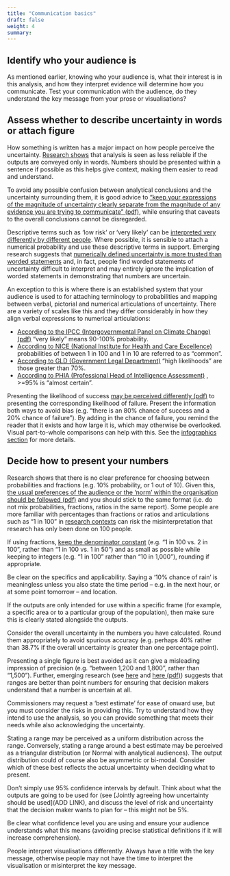 ```yaml
---
title: "Communication basics"
draft: false
weight: 4
summary: 
---
```


## Identify who your audience is

As mentioned earlier, knowing who your audience is, what their interest is in this analysis, and how they interpret evidence will determine how you communicate. Test your communication with the audience, do they understand the key message from your prose or visualisations?

## Assess whether to describe uncertainty in words or attach figure

How something is written has a major impact on how people perceive the uncertainty. [Research shows](https://www.tandfonline.com/doi/abs/10.1080/17457289.2018.1465061) that analysis is seen as less reliable if the outputs are conveyed only in words.  Numbers should be presented within a sentence if possible as this helps give context, making them easier to read and understand.

To avoid any possible confusion between analytical conclusions and the uncertainty surrounding them, it is good advice to [“keep your expressions of the magnitude of uncertainty clearly separate from the magnitude of any evidence you are trying to communicate” (pdf)](https://royalsocietypublishing.org/doi/pdf/10.1098/rsos.181870), while ensuring that caveats to the overall conclusions cannot be disregarded.

Descriptive terms such as ‘low risk’ or ‘very likely’ can be [interpreted very differently by different people](https://www.tandfonline.com/doi/full/10.1080/02684527.2014.994955). Where possible, it is sensible to attach a numerical probability and use these descriptive terms in support. Emerging research suggests that [numerically defined uncertainty is more trusted than worded statements](https://www.pnas.org/content/117/14/7672) and, in fact, people find worded statements of uncertainty difficult to interpret and may entirely ignore the implication of worded statements in demonstrating that numbers are uncertain.

An exception to this is where there is an established system that your audience is used to for attaching terminology to probabilities and mapping between verbal, pictorial and numerical articulations of uncertainty. There are a variety of scales like this and they differ considerably in how they align verbal expressions to numerical articulations:

- [According to the IPCC (Intergovernmental Panel on Climate Change) (pdf)](https://wg1.ipcc.ch/SR/documents/ar5_uncertainty-guidance-note.pdf) “very likely” means 90-100% probability.
- [According to NICE (National Institute for Health and Care Excellence)](https://bnf.nice.org.uk/guidance/adverse-reactions-to-drugs.html) probabilities of between 1 in 100 and 1 in 10 are referred to as “common”. 
- [According to GLD (Government Legal Department)](https://www.gov.uk/government/publications/guidance-note-on-legal-risk) “high likelihoods” are those greater than 70%.
- [According to PHIA (Professional Head of Intelligence Assessment)](https://www.app.college.police.uk/app-content/intelligence-management/analysis/delivering-effective-analysis/) , >=95% is “almost certain”. 

Presenting the likelihood of success [may be perceived differently (pdf)](https://www.uzh.ch/cmsssl/suz/dam/jcr:00000000-64a0-5b1c-0000-00003b7ec704/10.05-kahneman-tversky-79.pdf) to presenting the corresponding likelihood of failure. Present the information both ways to avoid bias (e.g. “there is an 80% chance of success and a 20% chance of failure”). By adding in the chance of failure, you remind the reader that it exists and how large it is, which may otherwise be overlooked. Visual part-to-whole comparisons can help with this. See the [infographics section](#infographics) for more details.

## Decide how to present your numbers

Research shows that there is no clear preference for choosing between probabilities and fractions (e.g. 10% probability, or 1 out of 10). Given this, [the usual preferences of the audience or the ‘norm’ within the organisation should be followed (pdf)](https://www.annualreviews.org/doi/pdf/10.1146/annurev-statistics-010814-020148) and you should stick to the same format (i.e. do not mix probabilities, fractions, ratios in the same report). Some people are more familiar with percentages than fractions or ratios and articulations such as “1 in 100” in [research contexts](https://www.pnas.org/content/117/14/7672) can risk the misinterpretation that research has only been done on 100 people. 

If using fractions, [keep the denominator constant](https://www.ncbi.nlm.nih.gov/pubmed/24625237) (e.g. “1 in 100 vs. 2 in 100”, rather than “1 in 100 vs. 1 in 50”) and as small as possible while keeping to integers (e.g. “1 in 100” rather than “10 in 1,000”), rounding if appropriate.

Be clear on the specifics and applicability. Saying a ‘10% chance of rain’ is meaningless unless you also state the time period – e.g. in the next hour, or at some point tomorrow – and location.

If the outputs are only intended for use within a specific frame (for example, a specific area or to a particular group of the population), then make sure this is clearly stated alongside the outputs.

Consider the overall uncertainty in the numbers you have calculated. Round them appropriately to avoid spurious accuracy (e.g. perhaps 40% rather than 38.7% if the overall uncertainty is greater than one percentage point).

Presenting a single figure is best avoided as it can give a misleading impression of precision (e.g. “between 1,200 and 1,800”, rather than “1,500”). Further, emerging research (see [here](https://www.pnas.org/content/117/14/7672) and [here (pdf)](https://royalsocietypublishing.org/doi/pdf/10.1098/rsos.181870)) suggests that ranges are better than point numbers for ensuring that decision makers understand that a number is uncertain at all.

Commissioners may request a ‘best estimate’ for ease of onward use, but you must consider the risks in providing this. Try to understand how they intend to use the analysis, so you can provide something that meets their needs while also acknowledging the uncertainty.

Stating a range may be perceived as a uniform distribution across the range. Conversely, stating a range around a best estimate may be perceived as a triangular distribution (or Normal with analytical audiences). The output distribution could of course also be asymmetric or bi-modal. Consider which of these best reflects the actual uncertainty when deciding what to present.

Don’t simply use 95% confidence intervals by default. Think about what the outputs are going to be used for (see [Jointly agreeing how uncertainty should be used](ADD LINK), and discuss the level of risk and uncertainty that the decision maker wants to plan for – this might not be 5%.

Be clear what confidence level you are using and ensure your audience understands what this means (avoiding precise statistical definitions if it will increase comprehension).

People interpret visualisations differently. Always have a title with the key message, otherwise people may not have the time to interpret the visualisation or misinterpret the key message.
